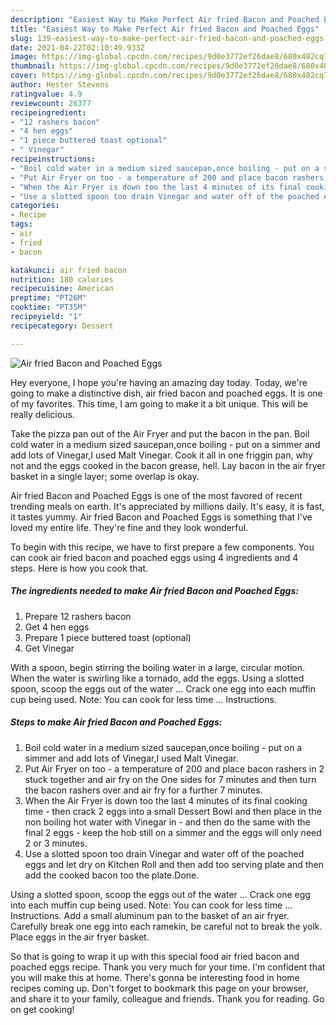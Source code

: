 ```yaml
---
description: "Easiest Way to Make Perfect Air fried Bacon and Poached Eggs"
title: "Easiest Way to Make Perfect Air fried Bacon and Poached Eggs"
slug: 139-easiest-way-to-make-perfect-air-fried-bacon-and-poached-eggs
date: 2021-04-22T02:10:49.933Z
image: https://img-global.cpcdn.com/recipes/9d0e3772ef26dae8/680x482cq70/air-fried-bacon-and-poached-eggs-recipe-main-photo.jpg
thumbnail: https://img-global.cpcdn.com/recipes/9d0e3772ef26dae8/680x482cq70/air-fried-bacon-and-poached-eggs-recipe-main-photo.jpg
cover: https://img-global.cpcdn.com/recipes/9d0e3772ef26dae8/680x482cq70/air-fried-bacon-and-poached-eggs-recipe-main-photo.jpg
author: Hester Stevens
ratingvalue: 4.9
reviewcount: 26377
recipeingredient:
- "12 rashers bacon"
- "4 hen eggs"
- "1 piece buttered toast optional"
- " Vinegar"
recipeinstructions:
- "Boil cold water in a medium sized saucepan,once boiling - put on a simmer and add lots of Vinegar,I used Malt Vinegar."
- "Put Air Fryer on too - a temperature of 200 and place bacon rashers in 2 stuck together and air fry on the One sides for 7 minutes and then turn the bacon rashers over and air fry for a further 7 minutes."
- "When the Air Fryer is down too the last 4 minutes of its final cooking time - then crack 2 eggs into a small Dessert Bowl and then place in the non boiling hot water with Vinegar in - and then do the same with the final 2 eggs - keep the hob still on a simmer and the eggs will only need 2 or 3 minutes."
- "Use a slotted spoon too drain Vinegar and water off of the poached eggs and let dry on Kitchen Roll and then add too serving plate and then add the cooked bacon too the plate.Done."
categories:
- Recipe
tags:
- air
- fried
- bacon

katakunci: air fried bacon 
nutrition: 180 calories
recipecuisine: American
preptime: "PT26M"
cooktime: "PT35M"
recipeyield: "1"
recipecategory: Dessert

---
```



![Air fried Bacon and Poached Eggs](https://img-global.cpcdn.com/recipes/9d0e3772ef26dae8/680x482cq70/air-fried-bacon-and-poached-eggs-recipe-main-photo.jpg)

Hey everyone, I hope you're having an amazing day today. Today, we're going to make a distinctive dish, air fried bacon and poached eggs. It is one of my favorites. This time, I am going to make it a bit unique. This will be really delicious.

Take the pizza pan out of the Air Fryer and put the bacon in the pan. Boil cold water in a medium sized saucepan,once boiling - put on a simmer and add lots of Vinegar,I used Malt Vinegar. Cook it all in one friggin pan, why not and the eggs cooked in the bacon grease, hell. Lay bacon in the air fryer basket in a single layer; some overlap is okay.

Air fried Bacon and Poached Eggs is one of the most favored of recent trending meals on earth. It's appreciated by millions daily. It's easy, it is fast, it tastes yummy. Air fried Bacon and Poached Eggs is something that I've loved my entire life. They're fine and they look wonderful.


To begin with this recipe, we have to first prepare a few components. You can cook air fried bacon and poached eggs using 4 ingredients and 4 steps. Here is how you cook that.

<!--inarticleads1-->

##### The ingredients needed to make Air fried Bacon and Poached Eggs:

1. Prepare 12 rashers bacon
1. Get 4 hen eggs
1. Prepare 1 piece buttered toast (optional)
1. Get  Vinegar


With a spoon, begin stirring the boiling water in a large, circular motion. When the water is swirling like a tornado, add the eggs. Using a slotted spoon, scoop the eggs out of the water … Crack one egg into each muffin cup being used. Note: You can cook for less time … Instructions. 

<!--inarticleads2-->

##### Steps to make Air fried Bacon and Poached Eggs:

1. Boil cold water in a medium sized saucepan,once boiling - put on a simmer and add lots of Vinegar,I used Malt Vinegar.
1. Put Air Fryer on too - a temperature of 200 and place bacon rashers in 2 stuck together and air fry on the One sides for 7 minutes and then turn the bacon rashers over and air fry for a further 7 minutes.
1. When the Air Fryer is down too the last 4 minutes of its final cooking time - then crack 2 eggs into a small Dessert Bowl and then place in the non boiling hot water with Vinegar in - and then do the same with the final 2 eggs - keep the hob still on a simmer and the eggs will only need 2 or 3 minutes.
1. Use a slotted spoon too drain Vinegar and water off of the poached eggs and let dry on Kitchen Roll and then add too serving plate and then add the cooked bacon too the plate.Done.


Using a slotted spoon, scoop the eggs out of the water … Crack one egg into each muffin cup being used. Note: You can cook for less time … Instructions. Add a small aluminum pan to the basket of an air fryer. Carefully break one egg into each ramekin, be careful not to break the yolk. Place eggs in the air fryer basket. 

So that is going to wrap it up with this special food air fried bacon and poached eggs recipe. Thank you very much for your time. I'm confident that you will make this at home. There's gonna be interesting food in home recipes coming up. Don't forget to bookmark this page on your browser, and share it to your family, colleague and friends. Thank you for reading. Go on get cooking!
